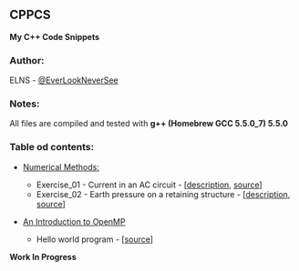 ## CPPCS
**My C++ Code Snippets**

### Author:  
ELNS - [@EverLookNeverSee](https://github.com/EverLookNeverSee)

### Notes:  
All files are compiled and tested with **g++ (Homebrew GCC 5.5.0_7) 5.5.0**

### Table od contents:  

* [Numerical Methods:](/src/numerical_methods)  

    * Exercise_01 - Current in an AC circuit - [[description](/descriptions/Exercise_01.png), [source](/src/numerical_methods/Exercise_01.cpp)]
    * Exercise_02 - Earth pressure on a retaining structure - [[description](/descriptions/Exercise_02.png), [source](/src/numerical_methods/Exercise_02.cpp)]  


* [An Introduction to OpenMP](/src/openMP)
    * Hello world program - [[source](/src/openMP/01_HelloWorld.cpp)]  
  
**Work In Progress**